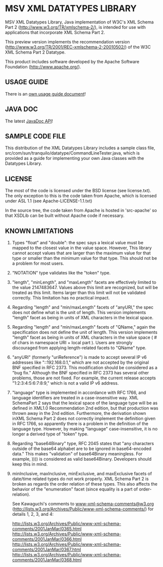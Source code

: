 # MSV XML DATATYPES LIBRARY

MSV XML Datatypes Library, Java implementation of
W3C's XML Schema Part 2 (http://www.w3.org/TR/xmlschema-2/), is
intended for use with applications that incorporate XML Schema Part 2.

This preview version implements the recommendation version
(http://www.w3.org/TR/2001/REC-xmlschema-2-20010502/) of the W3C XML
Schema Part 2 Datatype.

This product includes software developed by the Apache Software
Foundation (http://www.apache.org/).

## USAGE GUIDE

There is an [own usage guide document](HowToUse.html)!

## JAVA DOC

The latest [JavaDoc API](./api/index.html)!

## SAMPLE CODE FILE

This distribution of the XML Datatypes Library includes a sample class
file, src/com/sun/tranquilo/datatype/CommandLineTester.java, which is
provided as a guide for implementing your own Java classes with the
Datatypes Library.

## LICENSE

The most of the code is licensed under the BSD license (see
license.txt). The only exception to this is the code taken from Apache,
which is licensed under ASL 1.1 (see Apache-LICENSE-1.1.txt)

In the source tree, the code taken from Apache is hosted in 'src-apache'
so that XSDLib can be built without Apache code if necessary.


## KNOWN LIMITATIONS

1. Types "float" and "double": the spec says a lexical value must be
   mapped to the closest value in the value space. However, This
   library cannot accept values that are larger than the maximum value
   for that type or smaller than the minimum value for that type. This
   should not be a problem for most users.

3. "NOTATION" type validates like the "token" type.

4. "length", "minLength", and "maxLength" facets are effectively
   limited to the value 2147483647. Values above this limit are
   recognized, but will be treated as this limit. Items larger than
   this limit will not be validated correctly. This limitation has no
   practical impact.

5. Regarding "length" and "min/maxLength" facets of "anyURI," the spec
   does not define what is the unit of length. This version implements
   "length" facet as being in units of XML characters in the lexical
   space.

6. Regarding "length" and "min/maxLength" facets of "QName," again the
   specification does not define the unit of length. This version
   implements "length" facet as being in units of XML characters in
   the value space ( # of chars in namespace URI + local part ). Users
   are strongly discouraged from applying length-related facets to
   "QName" type.

7. "anyURI" (formerly "uriReference") is made to accept several IP v6
   addresses like "::192.168.0.1," which are not accepted by the
   original BNF specified in RFC 2373. This modification should be
   considered as a "bug fix." Although the BNF specified in RFC 2373
   has several other problems, those are not fixed. For example, the
   current release accepts "1:2:3:4:5:6:7:8:9," which is not a valid
   IP v6 address.

8. "language" type is implemented in accordance with RFC 1766, and
   language identifiers are treated in a case-insensitive way. XML
   SchemaPart 2 says that the lexical space of the language type will
   be as defined in XML1.0 Recommendation 2nd edition, but that
   production was thrown away in the 2nd edition. Furthermore, the
   derivation shown inXML Schema Part 2 does not correctly implement
   the definition given in RFC 1766, so apparently there is a problem
   in the definition of the language type. However, by making
   "language" case-insensitive, it is no longer a derived type of
   "token" type.

9. Regarding "base64Binary" type, RFC 2045 states that "any characters
   outside of the base64 alphabet are to be ignored in base64-encoded
   data." This makes "validation" of base64Binary meaningless. For
   example, <picture>))))</picture> is considered as valid
   base64Binary. Developers should keep this in mind.

10. minInclusive, maxInclusive, minExclusive, and maxExclusive facets
    of date/time related types do not work properly. XML Schema Part 2
    is broken as regards the order relation of these types. This also
    affects the behavior of the "enumeration" facet (since equality is
    a part of order-relation).

    See Kawaguchi's comments to www-xml-schema-comments@w3.org
    (http://lists.w3.org/Archives/Public/www-xml-schema-comments/) for
    details 1, 2, 3, and 4:

    http://lists.w3.org/Archives/Public/www-xml-schema-comments/2001JanMar/0365.html
    http://lists.w3.org/Archives/Public/www-xml-schema-comments/2001JanMar/0366.html
    http://lists.w3.org/Archives/Public/www-xml-schema-comments/2001JanMar/0367.html
    http://lists.w3.org/Archives/Public/www-xml-schema-comments/2001JanMar/0368.html

